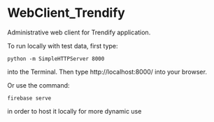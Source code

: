 # WebClient_Trendify
Administrative web client for Trendify application.

To run locally with test data, first type:

    python -m SimpleHTTPServer 8000

into the Terminal. Then type http://localhost:8000/ into your browser.

Or use the command:

    firebase serve
    
in order to host it locally for more dynamic use
